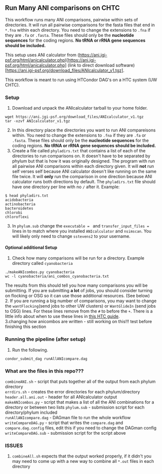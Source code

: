 ## Run Many ANI comparisons on CHTC

This workflow runs many ANI comparisons, pairwise within sets of directories.
It will run all pairwise comparisons for the fasta files that end in `*.fna` within each directory.
You need to change the extensions to `.fna` if they are `.fa` or `.fasta`.
These files should only be the **nucleotide sequences** for the coding regions.  **No tRNA or rRNA gene sequences should be included.**

This setup uses ANI calculator from (https://ani.jgi-psf.org/html/anicalculator.php)[https://ani.jgi-psf.org/html/anicalculator.php]
(link to direct download software)[https://ani.jgi-psf.org/download_files/ANIcalculator_v1.tgz].

This workflow is meant to run using HTCondor DAG's on a HTC system (UW CHTC).


### Setup
1. Download and unpack the ANIcalculator tarball to your home folder.
```
wget https://ani.jgi-psf.org/download_files/ANIcalculator_v1.tgz
tar -xzvf ANIcalculator_v1.tgz
```
2. In this directory place the directories you want to run ANI compareisons within. You need to change the extensions to `.fna` if they are `.fa` or `.fasta`.  These files should only be the **nucleotide sequences** for the coding regions.  **No tRNA or rRNA gene sequences should be included.**
3. Create a file called `phyladirs.txt` that contains a list of each of the directories to run comparisons on. It doesn't have to be separated by phylum but that is how it was originally designed. The program with run all pairwise ANI comparisons within each directory given. It will **not** run self verses self because ANI calculator doesn't like running on the same file twice. It will **only** run the comparison in one direction because ANI calculator runs both directions by default.  The `phyladirs.txt` file should have one directory per line with no `/` after it.  Example:
```
$ head phyladirs.txt
acidobacteria
actinobacteria
bacteroidetes
chlorobi
chloroflexi
```
3. In `phylum.sub` change the `executable = ` and `transfer_input_files = ` lines in  to match where you installed `ANIcalculator` and `nsimscan`.  You will likely only need to change `sstevens2` to your username.

#### Optional additional Setup
1. Check how many comparisons will be run for a directory.  Example directory called `cyanobacteria`
```
./makeANIcombos.py cyanobacteria
wc -l cyanobacteria/ani_combos_cyanobacteria.txt
```
The results from this should tell you how many comparisons you will be submitting.
If you are submitting **a lot** of jobs, you should consider turning on flocking or OSG so it can use those additional resources. (See below)  
2. If you are running a big number of comparisons, you may want to change the `wantFlocking`(send jobs to other UW clusters) or `WantGlideIn` (send jobs to OSG) lines.  For these lines remove from the `#` to before the `+`. There is a little info about when to use these lines in [this HTC guide](http://chtc.cs.wisc.edu/helloworld.shtml).  
3.changing how anicombos are written - still working on this!!! test before finishing this section

### Running the pipeline (after setup)
1. Run the following.
```
condor_submit_dag runAllANIcompare.dag
```

### What are the files in this repo???
`combineANI.sh` - script that puts together all of the output from each phylum directory  
`errdirs.sh` - creates the error directories for each phylum/directory  
`header.all.ani.out` - header for all ANIcalculator output  
`makeANIcombos.py` - script that makes a list of all the ANI combinations for a directory or between two lists
`phylum.sub` - submission script for each directory/phylum included  
`runAllANIcompare.dag` - DAGman file to run the whole workflow  
`writeCompareDAG.py` - script that writes the `compare.dag` and `compare.dag.config` files, edit this if you need to change the DAGman config  
`writeCompareDAG.sub` - submission script for the script above  


### ISSUES
1. `combineAll.sh` expects that the output worked properly, if it didn't you may need to come up with a new way to combine all `*.out` files in each directory
